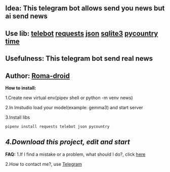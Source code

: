 **Idea:** **This telegram bot allows send you news but ai send news**
---

**Use lib:**
    [telebot](https://pytba.readthedocs.io/en/latest/index.html)
    [requests](https://requests.readthedocs.io/en/latest/index.html)
    [json](https://docs.python.org/3/library/json.html)
    [sqlite3](https://docs.python.org/3/library/sqlite3.html)
    [pycountry](https://pypi.org/project/pycountry/)
    [time](https://docs.python.org/3/library/time.html)
---

**Usefulness:** This telegram bot send real news
---

**Author:** [Roma-droid](https://github.com/Roma-droid)
---

**How to install:**

1.Create new virtual env(pipev shell or python -m venv news)
    
2.In lmstudio load your model(example: gemma3) and start server
    
3.Install libs
    
    pipenv install requests telebot json pycountry
***4.Download this project, edit and start***
---

**FAQ:**
1.If I find a mistake or a problem, what should I do?, click [here](https://github.com/Roma-droid/news-telegram-bot/issues)

2.How to contact me?, use [Telegram](https://t.me/Roma154Rss)









